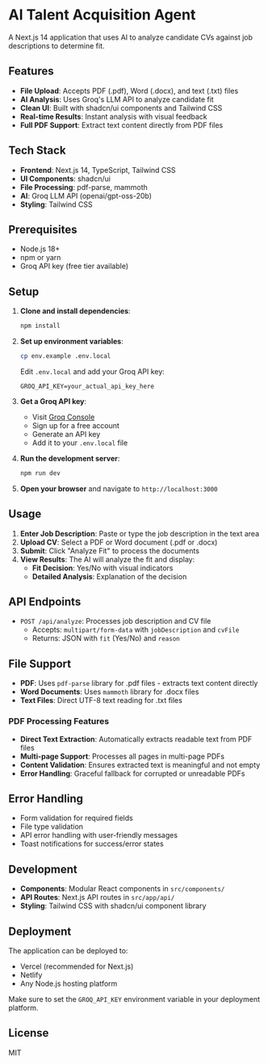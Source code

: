 # AI Talent Acquisition Agent

A Next.js 14 application that uses AI to analyze candidate CVs against job descriptions to determine fit.

## Features

- **File Upload**: Accepts PDF (.pdf), Word (.docx), and text (.txt) files
- **AI Analysis**: Uses Groq's LLM API to analyze candidate fit
- **Clean UI**: Built with shadcn/ui components and Tailwind CSS
- **Real-time Results**: Instant analysis with visual feedback
- **Full PDF Support**: Extract text content directly from PDF files

## Tech Stack

- **Frontend**: Next.js 14, TypeScript, Tailwind CSS
- **UI Components**: shadcn/ui
- **File Processing**: pdf-parse, mammoth
- **AI**: Groq LLM API (openai/gpt-oss-20b)
- **Styling**: Tailwind CSS

## Prerequisites

- Node.js 18+
- npm or yarn
- Groq API key (free tier available)

## Setup

1. **Clone and install dependencies**:

   ```bash
   npm install
   ```

2. **Set up environment variables**:

   ```bash
   cp env.example .env.local
   ```

   Edit `.env.local` and add your Groq API key:

   ```
   GROQ_API_KEY=your_actual_api_key_here
   ```

3. **Get a Groq API key**:

   - Visit [Groq Console](https://console.groq.com/)
   - Sign up for a free account
   - Generate an API key
   - Add it to your `.env.local` file

4. **Run the development server**:

   ```bash
   npm run dev
   ```

5. **Open your browser** and navigate to `http://localhost:3000`

## Usage

1. **Enter Job Description**: Paste or type the job description in the text area
2. **Upload CV**: Select a PDF or Word document (.pdf or .docx)
3. **Submit**: Click "Analyze Fit" to process the documents
4. **View Results**: The AI will analyze the fit and display:
   - **Fit Decision**: Yes/No with visual indicators
   - **Detailed Analysis**: Explanation of the decision

## API Endpoints

- `POST /api/analyze`: Processes job description and CV file
  - Accepts: `multipart/form-data` with `jobDescription` and `cvFile`
  - Returns: JSON with `fit` (Yes/No) and `reason`

## File Support

- **PDF**: Uses `pdf-parse` library for .pdf files - extracts text content directly
- **Word Documents**: Uses `mammoth` library for .docx files
- **Text Files**: Direct UTF-8 text reading for .txt files

### PDF Processing Features

- **Direct Text Extraction**: Automatically extracts readable text from PDF files
- **Multi-page Support**: Processes all pages in multi-page PDFs
- **Content Validation**: Ensures extracted text is meaningful and not empty
- **Error Handling**: Graceful fallback for corrupted or unreadable PDFs

## Error Handling

- Form validation for required fields
- File type validation
- API error handling with user-friendly messages
- Toast notifications for success/error states

## Development

- **Components**: Modular React components in `src/components/`
- **API Routes**: Next.js API routes in `src/app/api/`
- **Styling**: Tailwind CSS with shadcn/ui component library

## Deployment

The application can be deployed to:

- Vercel (recommended for Next.js)
- Netlify
- Any Node.js hosting platform

Make sure to set the `GROQ_API_KEY` environment variable in your deployment platform.

## License

MIT
